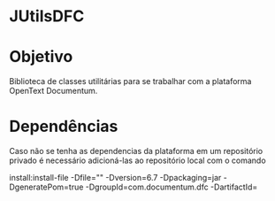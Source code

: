 # JUtilsDFC

# Objetivo
Biblioteca de classes utilitárias para se trabalhar com a plataforma OpenText Documentum.

# Dependências
Caso não se tenha as dependencias da plataforma em um repositório privado é necessário adicioná-las ao repositório local com o comando 

<mvn> install:install-file -Dfile="<lib path.jar>" -Dversion=6.7 -Dpackaging=jar -DgeneratePom=true -DgroupId=com.documentum.dfc -DartifactId=<artifactId>
